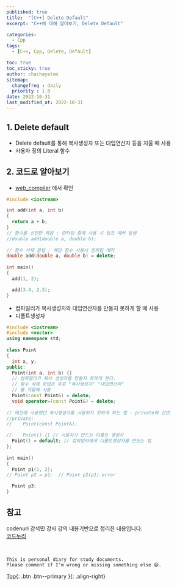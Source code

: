 ```yaml
---
published: true
title:  "[C++] Delete Default"
excerpt: "C++에 대해 알아보기, Delete Default"

categories:
  - Cpp
tags:
  - [C++, Cpp, Delete, Default]

toc: true
toc_sticky: true
author: chachayelmo
sitemap:
  changefreq : daily
  priority : 1.0
date: 2022-10-31
last_modified_at: 2022-10-31
---
```


## 1. Delete default
- Delete default를 통해 복사생성자 또는 대입연산자 등을 지울 때 사용
- 사용자 정의 Literal 함수

## 2. 코드로 알아보기
- [web_compiler](https://godbolt.org/) 에서 확인

```cpp
#include <iostream>

int add(int a, int b) 
{ 
  return a + b; 
} 
// 함수를 선언만 제공 : 런타임 중에 사용 시 링크 에러 발생 
//double add(double a, double b); 
  
// 함수 삭제 문법 : 해당 함수 사용시 컴파일 에러 
double add(double a, double b) = delete; 
    
int main() 
{ 
  add(1, 2); 

  add(3.4, 2.3); 
}
```

- 컴파일러가 복사생성자와 대입연산자를 만들지 못하게 할 때 사용
- 디폴트생성자

```cpp
#include <iostream> 
#include <vector> 
using namespace std; 
  
class Point 
{ 
  int x, y; 
public: 
  Point(int a, int b) {} 
  // 컴파일러가 복사 생성자를 만들지 못하게 한다. 
  // 함수 삭제 문법은 주로 "복사생성자" "대입연산자" 
  // 를 지울때 사용 
  Point(const Point&) = delete; 
  void operator=(const Point&) = delete; 
  
// 예전에 사용했던 복사생성자를 사용하지 못하게 하는 법 - private에 선언 
//private: 
//    Point(const Point&);

//    Point() {} // 사용자가 만드는 디폴트 생성자 
  Point() = default; // 컴파일러에게 디폴트생성자를 만드는 법
}; 
  
int main() 
{ 
  Point p1(1, 2); 
// Point p2 = p1;  // Point p2(p1) error 

  Point p3; 
} 
```

## 참고
codenuri 강석민 강사 강의 내용기반으로 정리한 내용입니다.  
[코드누리](https://github.com/codenuri)

<br>

    This is personal diary for study documents.
    Please comment if I'm wrong or missing something else 😄. 

[Top](#){: .btn .btn--primary }{: .align-right}